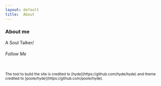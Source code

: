 ```yaml
---
layout: default
title:  About
---
```


### About me
A Soul Talker/



<!-- AddThis Follow BEGIN -->
<h6 class="vlist">Follow Me</h6>
<br/>
<div class="addthis_toolbox addthis_32x32_style addthis_default_style">
<a class="addthis_button_google_follow" addthis:userid="101226668323584222394"></a>
<a class="addthis_button_facebook_follow" addthis:userid="xianminx"></a>
<a class="addthis_button_linkedin_follow" addthis:userid="xianminx"></a>
<a class="addthis_button_twitter_follow" addthis:userid="xianminx"></a>
</div>
<script type="text/javascript" src="http://s7.addthis.com/js/250/addthis_widget.js#pubid=ra-4fdf49b46dac2571"></script>



<div class="site-footer">
  <small class="meta final">
  The tool to build the site is credited to [hyde](https://github.com/hyde/hyde) and theme credited to [poole/hyde](https://github.com/poole/hyde).
  </small>
</div>
